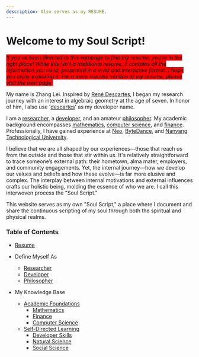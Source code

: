 ```yaml
---
description: Also serves as my RESUME.
---
```


# Welcome to my Soul Script!

_<mark style="background-color:red;">If you've been directed to this webpage to find my resume, you're in the right place! While this isn't a traditional resume, it contains all the information you need, presented in a vivid and interactive format. I hope you enjoy exploring it. For a more concise version of my resume, please visit the next page.</mark>_

My name is Zhang Lei. Inspired by [René Descartes](https://en.wikipedia.org/wiki/Ren%C3%A9\_Descartes), I began my research journey with an interest in algebraic geometry at the age of seven. In honor of him, I also use '[descartes](https://github.com/descartes100)' as my developer name.

I am a [researcher](define-myself-as/researcher.md), a [developer](define-myself-as/developer.md), and an amateur [philosopher](define-myself-as/philosopher.md). My academic background encompasses [mathematics](my-knowledge-base/academic-foundations/mathematics.md), [computer science](my-knowledge-base/academic-foundations/computer-science.md), and [finance](my-knowledge-base/academic-foundations/finance.md). Professionally, I have gained experience at [Neo](https://neo.org/), [ByteDance](https://www.bytedance.com/en/), and [Nanyang Technological University](https://www.ntu.edu.sg/).

I believe that we are all shaped by our experiences—those that reach us from the outside and those that stir within us. It's relatively straightforward to trace someone’s external path: their hometown, alma mater, employers, and community engagements. Yet, the internal journey—how we develop our values and beliefs and how these evolve—is far more elusive and complex. The interplay between internal motivations and external influences crafts our holistic being, molding the essence of who we are. I call this interwoven process the "Soul Script."

This website serves as my own "Soul Script," a place where I document and share the continuous scripting of my soul through both the spiritual and physical realms.

### Table of Contents

* [Resume](resume.md)
* Define Myself As
  * [Researcher](define-myself-as/researcher.md)
  * [Developer](define-myself-as/developer.md)
  * [Philosopher](define-myself-as/philosopher.md)
*   My Knowledge Base

    * [Academic Foundations](my-knowledge-base/academic-foundations/)
      * [Mathematics](my-knowledge-base/academic-foundations/mathematics.md)
      * [Finance](my-knowledge-base/academic-foundations/finance.md)
      * [Computer Science](my-knowledge-base/academic-foundations/computer-science.md)
    * [Self-Directed Learning](my-knowledge-base/self-directed-learning/)
      * [Developer Skills](my-knowledge-base/self-directed-learning/developer-skills/)
      * [Natural Science](my-knowledge-base/self-directed-learning/natural-science/)
      * [Social Science](my-knowledge-base/self-directed-learning/social-science/)



